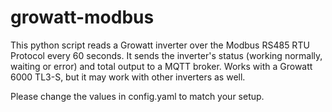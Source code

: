 # growatt-modbus

This python script reads a Growatt inverter over the Modbus RS485 RTU Protocol every 60 seconds. It sends the inverter's status (working normally, waiting or error) and total output to a MQTT broker. 
Works with a Growatt 6000 TL3-S, but it may work with other inverters as well.

Please change the values in config.yaml to match your setup.
